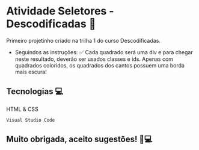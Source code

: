 # Atividade Seletores - Descodificadas 💖

Primeiro projetinho criado na trilha 1 do curso Descodificadas.
- Seguindos as instruções: ✅
Cada quadrado será uma div e para chegar neste resultado, deverão ser usados classes e ids. 
Apenas com quadrados coloridos, os quadrados dos cantos possuem uma borda mais escura!

## Tecnologias 💻
HTML & CSS

```
Visual Studio Code
```

## Muito obrigada, aceito sugestões! 💙💻 
